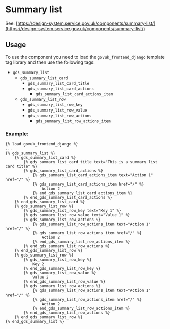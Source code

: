# Summary list

See: [https://design-system.service.gov.uk/components/summary-list/](https://design-system.service.gov.uk/components/summary-list/)

## Usage

To use the component you need to load the `govuk_frontend_django` template tag library and then use the following tags:

* `gds_summary_list`
    * `gds_summary_list_card`
        * `gds_summary_list_card_title`
        * `gds_summary_list_card_actions`
            * `gds_summary_list_card_actions_item`
    * `gds_summary_list_row`
        * `gds_summary_list_row_key`
        * `gds_summary_list_row_value`
        * `gds_summary_list_row_actions`
            * `gds_summary_list_row_actions_item`


### Example:

```django
{% load govuk_frontend_django %}
...
{% gds_summary_list %}
    {% gds_summary_list_card %}
        {% gds_summary_list_card_title text="This is a summary list card title" %}
        {% gds_summary_list_card_actions %}
            {% gds_summary_list_card_actions_item text="Action 1" href="/" %}
            {% gds_summary_list_card_actions_item href="/" %}
                Action 2
            {% end_gds_summary_list_card_actions_item %}
        {% end_gds_summary_list_card_actions %}
    {% end_gds_summary_list_card %}
    {% gds_summary_list_row %}
        {% gds_summary_list_row_key text="Key 1" %}
        {% gds_summary_list_row_value text="Value 1" %}
        {% gds_summary_list_row_actions %}
            {% gds_summary_list_row_actions_item text="Action 1" href="/" %}
            {% gds_summary_list_row_actions_item href="/" %}
                Action 2
            {% end_gds_summary_list_row_actions_item %}
        {% end_gds_summary_list_row_actions %}
    {% end_gds_summary_list_row %}
    {% gds_summary_list_row %}
        {% gds_summary_list_row_key %}
            Key 2
        {% end_gds_summary_list_row_key %}
        {% gds_summary_list_row_value %}
            Value 2
        {% end_gds_summary_list_row_value %}
        {% gds_summary_list_row_actions %}
            {% gds_summary_list_row_actions_item text="Action 1" href="/" %}
            {% gds_summary_list_row_actions_item href="/" %}
                Action 2
            {% end_gds_summary_list_row_actions_item %}
        {% end_gds_summary_list_row_actions %}
    {% end_gds_summary_list_row %}
{% end_gds_summary_list %}
```